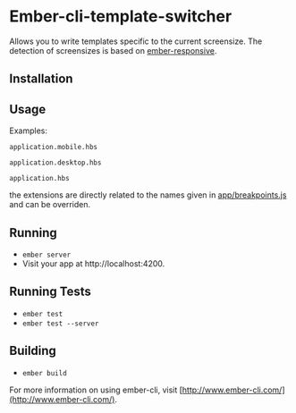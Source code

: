 # Ember-cli-template-switcher

Allows you to write templates specific to the current screensize.
The detection of screensizes is based on [ember-responsive](https://github.com/freshbooks/ember-responsive).
## Installation

## Usage

Examples:
```
application.mobile.hbs
```
```
application.desktop.hbs
```
```
application.hbs
```

the extensions are directly related to the names given in [app/breakpoints.js](https://github.com/freshbooks/ember-responsive#getting-started) and can be overriden.

## Running

* `ember server`
* Visit your app at http://localhost:4200.

## Running Tests

* `ember test`
* `ember test --server`

## Building

* `ember build`

For more information on using ember-cli, visit [http://www.ember-cli.com/](http://www.ember-cli.com/).
